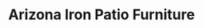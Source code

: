 ---
title: "Arizona Iron Patio Furniture"
url: /phoenix/arizona-iron-patio-furniture/
shop: furniture
---